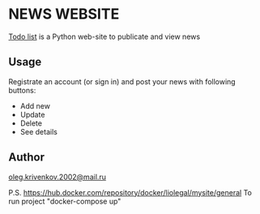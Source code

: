 # NEWS WEBSITE

[Todo list](https://news-site-pro-max-256gb-5g.herokuapp.com) is a Python web-site to publicate and view news

## Usage

Registrate an account (or sign in) and post your news with following buttons: 
* Add new 
* Update 
* Delete
* See details

 



## Author

oleg.krivenkov.2002@mail.ru

P.S. https://hub.docker.com/repository/docker/liolegal/mysite/general
To run project "docker-compose up"
